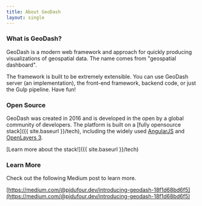 ```yaml
---
title: About GeoDash
layout: single
---
```


### What is GeoDash?

GeoDash is a modern web framework and approach for quickly producing visualizations of geospatial data. The name comes from "geospatial dashboard".

The framework is built to be extremely extensible. You can use GeoDash server (an implementation), the front-end framework, backend code, or just the Gulp pipeline. Have fun!

### Open Source

GeoDash was created in 2016 and is developed in the open by a global community of developers.  The platform is built on a [fully opensource stack]({{ site.baseurl }}/tech), including the widely used [AngularJS](https://angularjs.org/) and [OpenLayers 3](http://openlayers.org/).

[Learn more about the stack!]({{ site.baseurl }}/tech)

### Learn More

Check out the following Medium post to learn more.

[https://medium.com/@pjdufour.dev/introducing-geodash-18f1d68bd6f5](https://medium.com/@pjdufour.dev/introducing-geodash-18f1d68bd6f5)
